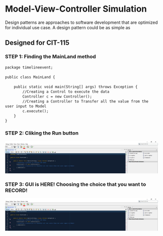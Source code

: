 # Model-View-Controller Simulation

Design patterns are approaches to software development that are optimized for individual use case. A design pattern could be as simple as

## Designed for CIT-115

### STEP 1: Finding the MainLand method

    package timelineevent;

    public class MainLand {

        public static void main(String[] args) throws Exception {
            //Creating a Control to execute the data
            Controller c = new Controller();
            //Creating a Controller to Transfer all the value from the user input to Model
            c.execute();
        }
    }

### STEP 2: Cliking the Run button

![Run Button](runbutton.JPG)


### STEP 3: GUI is HERE! Choosing the choice that you want to RECORD!

![Run Button](runbutton.JPG)

